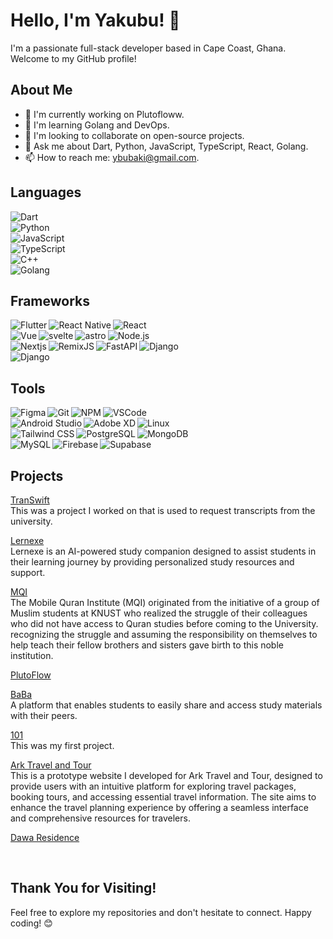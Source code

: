 <!-- Header -->

# Hello, I'm Yakubu! 👋

I'm a passionate full-stack developer based in Cape Coast, Ghana. Welcome to my GitHub profile!

<!-- Introduction -->

## About Me

- 🔭 I'm currently working on Plutofloww.
- 🌱 I'm learning Golang and DevOps.
- 👯 I'm looking to collaborate on open-source projects.
- 💬 Ask me about Dart, Python, JavaScript, TypeScript, React, Golang.
- 📫 How to reach me: ybubaki@gmail.com.

<!-- Languages and Tools -->

## Languages

<img align="left" alt="Dart" src="https://img.shields.io/badge/-Dart-0175C2?style=flat&logo=dart&logoColor=white" />\
<img align="left" alt="Python" src="https://img.shields.io/badge/-Python-3776AB?style=flat&logo=python&logoColor=white" />\
<img align="left" alt="JavaScript" src="https://img.shields.io/badge/-JavaScript-F7DF1E?style=flat&logo=javascript&logoColor=black" />\
<img align="left" alt="TypeScript" src="https://img.shields.io/badge/-TypeScript-007ACC?style=flat&logo=typescript&logoColor=white" />\
<img align="left" alt="C++" src="https://img.shields.io/badge/-C++-00599C?style=flat&logo=c%2B%2B&logoColor=white" />\
<img align="left" alt="Golang" src="https://img.shields.io/badge/-Golang-00ADD8?style=flat&logo=go&logoColor=white" /><br />

## Frameworks

<img align="left" alt="Flutter" src="https://img.shields.io/badge/-Flutter-02569B?style=flat&logo=flutter&logoColor=white" />
<img align="left" alt="React Native" src="https://img.shields.io/badge/-React Native-61DAFB?style=flat&logo=react&logoColor=white" />
<img align="left" alt="React" src="https://img.shields.io/badge/-ReactJS-61DAFB?style=flat&logo=react&logoColor=white" /> <br />
<img align="left" alt="Vue" src="https://img.shields.io/badge/Vue-35495E?style=flate&logo=vuedotjs&logoColor=4FC08D" />
<img align="left" alt="svelte" src="https://img.shields.io/badge/Svelte-FF3E00?logo=svelte&logoColor=white" />
<img align="left" alt="astro" src="https://img.shields.io/badge/Astro-000000?logo=astro&logoColor=fff&style=flat" />
<img align="left" alt="Node.js" src="https://img.shields.io/badge/-Node.js-339933?style=flat&logo=node.js&logoColor=white" /> <br />
<img align="left" alt="Nextjs" src="https://img.shields.io/badge/next.js-000000?style=flat&logo=nextdotjs&logoColor=white" />
<img align="left" alt="RemixJS" src="https://img.shields.io/badge/RemixJS-000000%3Fstyle%3Dflat
" />
<img align="left" alt="FastAPI" src="https://img.shields.io/badge/-FastAPI-009688?style=flat&logo=fastapi&logoColor=white" />
<img align="left" alt="Django" src="https://img.shields.io/badge/-Django-092E20?style=flat&logo=django&logoColor=white" /> <br />
<img align="left" alt="Django" src="https://img.shields.io/badge/Flask-Af0fef?style=flat&logo=Flask&logoColor=white" />
<br />

## Tools

<img align="left" alt="Figma" src="https://img.shields.io/badge/-Figma-F24E1E?style=flat&logo=figma&logoColor=white" />
<img align="left" alt="Git" src="https://img.shields.io/badge/-Git-F05032?style=flat&logo=git&logoColor=white" />
<img align="left" alt="NPM" src="https://img.shields.io/badge/-NPM-CB3837?style=flat&logo=npm&logoColor=white" />
<img align="left" alt="VSCode" src="https://img.shields.io/badge/-VSCode-007ACC?style=flat&logo=visual-studio-code&logoColor=white" /> <br />
<img align="left" alt="Android Studio" src="https://img.shields.io/badge/-Android%20Studio-3DDC84?style=flat&logo=android-studio&logoColor=white" />
<img align="left" alt="Adobe XD" src="https://img.shields.io/badge/-Adobe%20XD-FF61F6?style=flat&logo=adobe-xd&logoColor=white" />
<img align="left" alt="Linux" src="https://img.shields.io/badge/-Linux-FCC624?style=flat&logo=linux&logoColor=black" /> <br />
<img align="left" alt="Tailwind CSS" src="https://img.shields.io/badge/-Tailwind%20CSS-38B2AC?style=flat&logo=tailwind-css&logoColor=white" />
<img align="left" alt="PostgreSQL" src="https://img.shields.io/badge/-PostgreSQL-336791?style=flat&logo=postgresql&logoColor=white" />
<img align="left" alt="MongoDB" src="https://img.shields.io/badge/-MongoDB-13aa52?style=flate&logo=mongodb&logoColor=white" />
<br />
<img align="left" alt="MySQL" src="https://img.shields.io/badge/MySQL-4479A1?style=flat&logo=mysql&logoColor=white" />
<img align="left" alt="Firebase" src="https://img.shields.io/badge/firebase-ffca28?style=flat&logo=firebase&logoColor=black" />
<img align="left" alt="Supabase" src="https://shields.io/badge/supabase-black?logo=supabase&style=flat" />
<br />

<!-- GitHub Stats -->

## Projects

[TranSwift](https://transcript.knust.edu.gh/)\
This was a project I worked on that is used to request transcripts from the university.

[Lernexe](https://www.lernexe.com/)\
Lernexe is an AI-powered study companion designed to assist students in their learning journey by providing personalized study resources and support.

[MQI](https://www.mqiedu.org/)\
The Mobile Quran Institute (MQI) originated from the initiative of a group of Muslim students at KNUST who realized the struggle of their colleagues who did not have access to Quran studies before coming to the University. recognizing the struggle and assuming the responsibility on themselves to help teach their fellow brothers and sisters gave birth to this noble institution.

[PlutoFlow]()

[BaBa](https://llcbaba.github.io/)\
A platform that enables students to easily share and access study materials with their peers.

[101](https://llc101.github.io/)\
This was my first project.

[Ark Travel and Tour](https://ark-travel.vercel.app/)\
This is a prototype website I developed for Ark Travel and Tour, designed to provide users with an intuitive platform for exploring travel packages, booking tours, and accessing essential travel information. The site aims to enhance the travel planning experience by offering a seamless interface and comprehensive resources for travelers.

[Dawa Residence](https://dawaresidence.com/)

<br />

<!-- Footer -->

## Thank You for Visiting!

Feel free to explore my repositories and don't hesitate to connect. Happy coding! 😊

